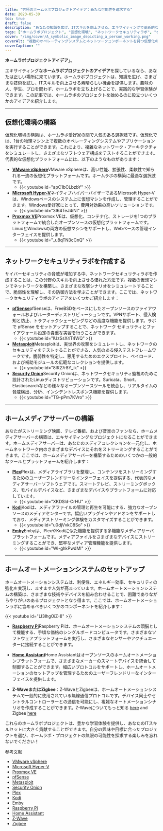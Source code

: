 ```yaml
---
title: "究極のホームラボプロジェクトアイデア：新たな可能性を追求する"
date: 2023-05-30
toc: true
draft: false
description: "あなたの知識を広げ、ITスキルを向上させる、エキサイティングで革新的なホームラボプロジェクトアイデアを発見してください。"
tags: ["ホームラボプロジェクト", "仮想化環境", "ネットワークセキュリティラボ", "ホームメディアサーバー", "ホームオートメーションシステム", "実地体験", "ITスキル", "技術", "ソフトウェア", "ハードウエア", "試行錯誤", "学習", "ネットワークアーキテクチャ", "ソフトウェアこうせい", "サイバーセキュリティ", "ファイヤーウォール", "ルーター", "メディアストリーミング", "ホームネットワーク", "スマートデバイス", "オートメーション", "ラズベリーパイ", "ゼットウエーブ", "ジグビー", "プレックス", "コディ", "エンビー", "VMware vSphere", "マイクロソフトハイパーブイ", "プロックスモックスVE", "自宅での仮想化環境構築", "pfSenseでネットワークセキュリティラボを作成", "Plexでホームメディアサーバーを構築する", "Raspberry Piでホームオートメーションシステムを構築する"]
cover: "/img/cover/A_symbolic_image_depicting_a_person_working.png"
coverAlt: "複数のオペレーティングシステムとネットワークコンポーネントを持つ仮想化のセットアップに取り組む人を描いたシンボル画像です。"
coverCaption: ""
---
```


**ホームラボプロジェクトアイデア**」。

エキサイティングな**ホームラボプロジェクトのアイデア**を探しているなら、あなたは正しい場所に来ています。ホームラボプロジェクトは、知識を広げ、さまざまな技術を試し、ITスキルを向上させる素晴らしい機会を提供します。趣味の人、学生、プロを問わず、ホームラボを立ち上げることで、実践的な学習体験ができます。この記事では、ホームラボのプロジェクトを始めるのに役立ついくつかのアイデアを紹介します。

_____

## 仮想化環境の構築

仮想化環境の構築は、ホームラボ愛好家の間で人気のある選択肢です。仮想化では、1台の物理マシン上で複数のオペレーティングシステムやアプリケーションを実行することができます。これにより、複雑なネットワーク・アーキテクチャをシミュレートし、さまざまなソフトウェア構成をテストすることができます。代表的な仮想化プラットフォームには、以下のようなものがあります：

- [**VMware vSphere**](https://www.vmware.com/products/vsphere.html)VMware vSphereは、高い性能、拡張性、柔軟性で知られる一流の仮想化プラットフォームです。ホームラボの構築に最適な選択肢です。
  - {{< youtube id="apC1bOLbzbY" >}}
- [**Microsoft Hyper-V**](https://docs.microsoft.com/en-us/virtualization/hyper-v-on-windows/)ネイティブハイパーバイザーであるMicrosoft Hyper-Vは、Windowsベースのシステム上に仮想マシンを作成し、管理することができます。Windows愛好家にとって、費用対効果の高いソリューションです。
  - {{< youtube id="3I64TeJ4iNI" >}}
- [**Proxmox VE**](https://www.proxmox.com/)Proxmox VEは、仮想化、コンテナ化、ストレージを1つのプラットフォームで統合したオープンソースの仮想化プラットフォームです。LinuxとWindowsの両方の仮想マシンをサポートし、Webベースの管理インターフェイスを提供します。
  - {{< youtube id="_u8qTN3cCnQ" >}}

_____
## ネットワークセキュリティラボを作成する

サイバーセキュリティの脅威が増加する中、ネットワークセキュリティラボを作成することは、この分野のスキルを向上させる優れた方法です。複数の仮想マシンでネットワークを構築し、さまざまな攻撃シナリオをシミュレートすることで、脆弱性を理解し、その防御方法を学ぶことができます。ここでは、ネットワークセキュリティラボのアイデアをいくつかご紹介します：

- [**pfSense**](https://www.pfsense.org/)pfSenseは、FreeBSDをベースにしたオープンソースのファイアウォールおよびルーターディストリビューションです。VPNサポート、侵入検知と防止、トラフィックシェーピングなどの高度な機能を提供します。ラボで pfSense をセットアップすることで、ネットワーク セキュリティとファイアウォール設定の貴重な実習を行うことができます。
  - {{< youtube id="lUzSsX4T4WQ" >}}
- [**Metasploit**](https://www.metasploit.com/)Metasploitは、実世界の攻撃をシミュレートし、ネットワークのセキュリティをテストすることができる、人気のある侵入テストフレームワークです。脆弱性を特定し、悪用するためのエクスプロイト、ペイロード、および補助モジュールの広範なコレクションを提供します。
  - {{< youtube id="8lR27r8Y_ik" >}}
- [**Security Onion**](https://securityonion.net/)Security Onionは、ネットワークセキュリティ監視のために設計されたLinuxディストリビューションです。Suricata、Snort、Elasticsearchなどの様々なオープンソースツールを統合し、リアルタイムの脅威検出、分析、インシデントレスポンス機能を提供します。
  - {{< youtube id="TG-pPm7KVro" >}}

_____
## ホームメディアサーバーの構築

あなたがストリーミング映画、テレビ番組、および音楽のファンなら、ホームメディアサーバーの構築は、エキサイティングなプロジェクトになることができます。ホームメディアサーバーは、あなたのメディアコレクションを一元化し、ホームネットワーク内のさまざまなデバイスにそれをストリーミングすることができます。ここでは、ホームメディアサーバーを構築するためのいくつかの一般的なツールとプラットフォームを紹介します：

- [**Plex**](https://www.plex.tv/)Plexは、メディアライブラリを整理し、コンテンツをストリーミングするためのユーザーフレンドリーなインターフェイスを提供する、代表的なメディアサーバーソフトウェアです。スマートテレビ、ストリーミングボックス、モバイルデバイスなど、さまざまなデバイスやプラットフォームに対応しています。
  - {{< youtube id="XKDSld-CrHU" >}}
- [**Kodi**](https://kodi.tv/)Kodiは、メディアファイルの管理と再生を可能にする、強力なオープンソースのメディアセンターです。幅広いプラグインやアドオンをサポートしており、メディアストリーミング体験をカスタマイズすることができます。
  - {{< youtube id="u0djVvkC8So" >}}
- [**Emby**](https://emby.media/)Embyは、PlexやKodiに似た機能を提供する多機能なメディアサーバプラットフォームです。メディアファイルをさまざまなデバイスにストリーミングすることができ、堅牢なメディア管理機能を提供します。
  - {{< youtube id="Wl-ghkPwdMI" >}}
  
_____
## ホームオートメーションシステムのセットアップ

ホームオートメーションシステムは、利便性、エネルギー効率、セキュリティの強化を実現し、ますます人気が高まっています。ホームオートメーションシステムの構築は、さまざまな技術やデバイスを組み合わせることで、困難でありながらやりがいのあるプロジェクトとなり得ます。ここでは、ホームオートメーションラボに含めるべきいくつかのコンポーネントを紹介します：

{{< youtube id="LI3lhgOiZ-8" >}}

- [**Raspberry Pi**](https://www.raspberrypi.org/)Raspberry Piは、ホームオートメーションシステムの頭脳として機能する、手頃な価格のシングルボードコンピュータです。さまざまなソフトウェアプラットフォームを実行し、さまざまなセンサーやアクチュエーターに接続することができます。

- [**Home Assistant**](https://www.home-assistant.io/)Home Assistantはオープンソースのホームオートメーションプラットフォームで、さまざまなメーカーのスマートデバイスを統合して制御することができます。幅広いプロトコルをサポートし、ホームオートメーションのセットアップを管理するためのユーザーフレンドリーなインターフェイスを提供します。

- **Z-WaveまたはZigbee**：Z-WaveとZigbeeは、ホームオートメーションシステムで一般的に使用されている無線通信プロトコルです。デバイス同士やセントラルコントローラーとの通信を可能にし、複雑なオートメーションシナリオを作成することができます。Z-Waveについてもっと知る [here](https://www.z-wave.com/) and Zigbee [here](https://zigbeealliance.org/)

これらのホームラボプロジェクトは、豊かな学習体験を提供し、あなたのITスキルセットに大きく貢献することができます。自分の興味や目標に合ったプロジェクトを選び、ホームラボ・プロジェクトの無限の可能性を探求する楽しみを忘れないでください！

参考文献
- [VMware vSphere](https://www.vmware.com/products/vsphere.html)
- [Microsoft Hyper-V](https://docs.microsoft.com/en-us/virtualization/hyper-v-on-windows/)
- [Proxmox VE](https://www.proxmox.com/)
- [pfSense](https://www.pfsense.org/)
- [Metasploit](https://www.metasploit.com/)
- [Security Onion](https://securityonion.net/)
- [Plex](https://www.plex.tv/)
- [Kodi](https://kodi.tv/)
- [Emby](https://emby.media/)
- [Raspberry Pi](https://www.raspberrypi.org/)
- [Home Assistant](https://www.home-assistant.io/)
- [Z-Wave](https://www.z-wave.com/)
- [Zigbee](https://zigbeealliance.org/)
